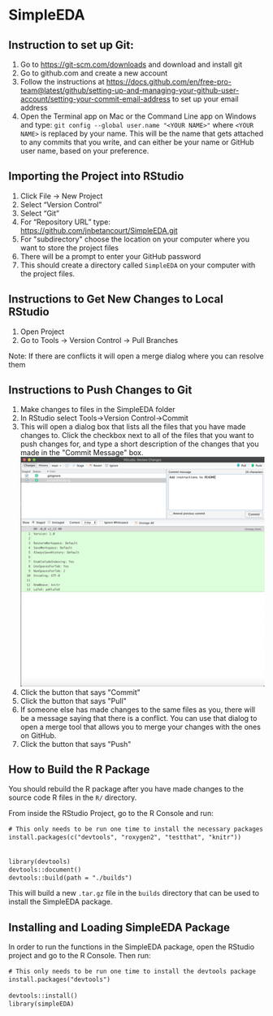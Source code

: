 # SimpleEDA

## Instruction to set up Git:
1) Go to https://git-scm.com/downloads and download and install git
2) Go to github.com and create a new account
3) Follow the instructions at https://docs.github.com/en/free-pro-team@latest/github/setting-up-and-managing-your-github-user-account/setting-your-commit-email-address to set up your email address
4) Open the Terminal app on Mac or the Command Line app on Windows and type:
`git config --global user.name "<YOUR NAME>"` where `<YOUR NAME>` is replaced by
your name. This will be the name that gets attached to any commits that you write, 
and can either be your name or GitHub user name, based on your preference. 


## Importing the Project into RStudio
1) Click File -> New Project
2) Select “Version Control”
3) Select “Git”
4) For “Repository URL” type: https://github.com/jnbetancourt/SimpleEDA.git
5) For "subdirectory" choose the location on your computer where you want to store
the project files
5) There will be a prompt to enter your GitHub password
6) This should create a directory called `SimpleEDA` on your computer with the project files.

## Instructions to Get New Changes to Local RStudio
1) Open Project
2) Go to Tools -> Version Control -> Pull Branches

Note: If there are conflicts it will open a merge dialog where you can resolve them

## Instructions to Push Changes to Git
1) Make changes to files in the SimpleEDA folder
2) In RStudio select Tools->Version Control->Commit
3) This will open a dialog box that lists all the files that you have made changes
to. Click the checkbox next to all of the files that you want to push changes for,
and type a short description of the changes that you made in the "Commit Message"
box.
![commit_msg](docs/commit_msg.png)
4) Click the button that says "Commit"
5) Click the button that says "Pull"
6) If someone else has made changes to the same files as you, there will be a message saying
that there is a conflict. You can use that dialog to open a merge tool that allows you to
merge your changes with the ones on GitHub.
7) Click the button that says "Push"


## How to Build the R Package
You should rebuild the R package after you have made changes to the source code R
files in the `R/` directory.

From inside the RStudio Project, go to the R Console and run:

```
# This only needs to be run one time to install the necessary packages
install.packages(c("devtools", "roxygen2", "testthat", "knitr"))


library(devtools)
devtools::document()
devtools::build(path = "./builds")
```

This will build a new `.tar.gz` file in the `builds` directory that can be used
to install the SimpleEDA package.


## Installing and Loading SimpleEDA Package

In order to run the functions in the SimpleEDA package, open the RStudio project
and go to the R Console. Then run:

```
# This only needs to be run one time to install the devtools package
install.packages("devtools")

devtools::install()
library(simpleEDA)
```

